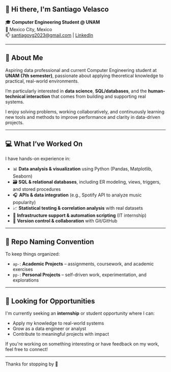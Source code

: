 ## 👋 Hi there, I'm Santiago Velasco

🎓 **Computer Engineering Student @ UNAM**  
📍 Mexico City, Mexico  
📫 santiagovg2023@gmail.com | [LinkedIn](https://linkedin.com/in/santiago-vg)  

---

## 🧠 About Me

Aspiring data professional and current Computer Engineering student at **UNAM (7th semester)**, passionate about applying theoretical knowledge to practical, real-world environments.

I’m particularly interested in **data science**, **SQL/databases**, and the **human-technical interaction** that comes from building and supporting real systems.

I enjoy solving problems, working collaboratively, and continuously learning new tools and methods to improve performance and clarity in data-driven projects.

---

## 💻 What I’ve Worked On

I have hands-on experience in:

- 📊 **Data analysis & visualization** using Python (Pandas, Matplotlib, Seaborn)
- 🗃️ **SQL & relational databases**, including ER modeling, views, triggers, and stored procedures
- 🎧 **APIs & data integration** (e.g., Spotify API to analyze music popularity)
- 📈 **Statistical testing & correlation analysis** with real datasets
- 🧰 **Infrastructure support & automation scripting** (IT internship)
- 🧪 **Version control & collaboration** with Git/GitHub

---

## 📁 Repo Naming Convention

To keep things organized:

- `ap-`: **Academic Projects** – assignments, coursework, and academic exercises  
- `pp-`: **Personal Projects** – self-driven work, experimentation, and explorations  

---

## 🚀 Looking for Opportunities

I'm currently seeking an **internship** or student opportunity where I can:

- Apply my knowledge to real-world systems
- Grow as a data engineer or analyst
- Contribute to meaningful projects with impact

If you're working on something interesting or have feedback on my work, feel free to connect!

---

Thanks for stopping by 🙌
